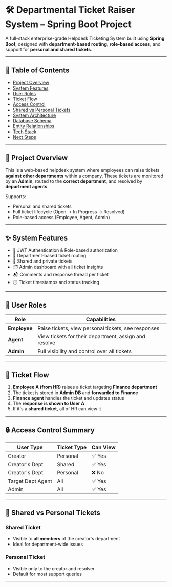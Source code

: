 # 🛠️ Departmental Ticket Raiser System – Spring Boot Project

A full-stack enterprise-grade Helpdesk Ticketing System built using **Spring Boot**, designed with **department-based routing**, **role-based access**, and support for **personal and shared tickets**.

---

## 📌 Table of Contents

- [Project Overview](#project-overview)
- [System Features](#system-features)
- [User Roles](#user-roles)
- [Ticket Flow](#ticket-flow)
- [Access Control](#access-control)
- [Shared vs Personal Tickets](#shared-vs-personal-tickets)
- [System Architecture](#system-architecture)
- [Database Schema](#database-schema)
- [Entity Relationships](#entity-relationships)
- [Tech Stack](#tech-stack)
- [Next Steps](#next-steps)

---

## 📖 Project Overview

This is a web-based helpdesk system where employees can raise tickets **against other departments** within a company. These tickets are monitored by an **Admin**, routed to the **correct department**, and resolved by **department agents**.

Supports:
- Personal and shared tickets
- Full ticket lifecycle (Open → In Progress → Resolved)
- Role-based access (Employee, Agent, Admin)

---

## ✨ System Features

- 🔐 JWT Authentication & Role-based authorization
- 🏢 Department-based ticket routing
- 👥 Shared and private tickets
- 🗂️ Admin dashboard with all ticket insights
- 📬 Comments and response thread per ticket
- 🕒 Ticket timestamps and status tracking

---

## 👤 User Roles

| Role     | Capabilities |
|----------|--------------|
| **Employee** | Raise tickets, view personal tickets, see responses |
| **Agent**    | View tickets for their department, assign and resolve |
| **Admin**    | Full visibility and control over all tickets |

---

## 🔁 Ticket Flow

1. **Employee A (from HR)** raises a ticket targeting **Finance department**
2. The ticket is stored in **Admin DB** and **forwarded to Finance**
3. **Finance agent** handles the ticket and updates status
4. The **response is shown to User A**
5. If it's a **shared ticket**, all of HR can view it

---

## 🔒 Access Control Summary

| User Type         | Ticket Type | Can View |
|------------------|-------------|----------|
| Creator           | Personal    | ✅ Yes   |
| Creator's Dept    | Shared      | ✅ Yes   |
| Creator's Dept    | Personal    | ❌ No    |
| Target Dept Agent | All         | ✅ Yes   |
| Admin             | All         | ✅ Yes   |

---

## 👥 Shared vs Personal Tickets

### Shared Ticket
- Visible to **all members** of the creator's department
- Ideal for department-wide issues

### Personal Ticket
- Visible only to the creator and resolver
- Default for most support queries

---




